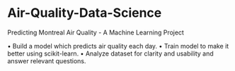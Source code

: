 # Air-Quality-Data-Science
Predicting Montreal Air Quality - A Machine Learning Project

•	Build a model which predicts air quality each day.
•	Train model to make it better using scikit-learn.
•	Analyze dataset for clarity and usability and answer relevant questions.
